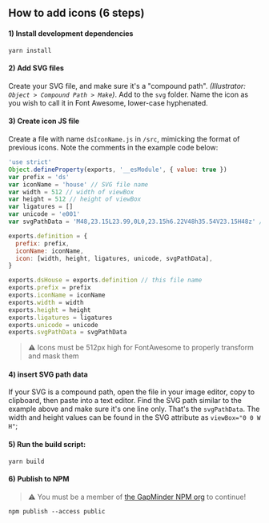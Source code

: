## How to add icons (6 steps)

#### 1) Install development dependencies

```
yarn install
```

#### 2) Add SVG files

Create your SVG file, and make sure it's a "compound path". _(Illustrator: `Object > Compound Path > Make`)_. Add to the `svg` folder. Name the icon as you wish to call it in Font Awesome, lower-case hyphenated.

#### 3) Create icon JS file

Create a file with name `dsIconName.js` in `/src`, mimicking the format of previous icons. Note the comments in the example code below:

```javascript
'use strict'
Object.defineProperty(exports, '__esModule', { value: true })
var prefix = 'ds'
var iconName = 'house' // SVG file name
var width = 512 // width of viewBox
var height = 512 // height of viewBox
var ligatures = []
var unicode = 'e001'
var svgPathData = 'M48,23.15L23.99,0L0,23.15h6.22V48h35.54V23.15H48z' // SVG path

exports.definition = {
  prefix: prefix,
  iconName: iconName,
  icon: [width, height, ligatures, unicode, svgPathData],
}

exports.dsHouse = exports.definition // this file name
exports.prefix = prefix
exports.iconName = iconName
exports.width = width
exports.height = height
exports.ligatures = ligatures
exports.unicode = unicode
exports.svgPathData = svgPathData
```

> ⚠️ Icons must be 512px high for FontAwesome to properly transform and mask them

#### 4) insert SVG path data

If your SVG is a compound path, open the file in your image editor, copy to clipboard, then paste into a text editor. Find the SVG path similar to the example above and make sure it's one line only. That's the `svgPathData`. The width and height values can be found in the SVG attribute as `viewBox="0 0 W H"`;

#### 5) Run the build script:

```
yarn build
```

#### 6) Publish to NPM

> ⚠️ You must be a member of [the GapMinder NPM org](https://www.npmjs.com/org/gapminder) to continue!

```
npm publish --access public
```
